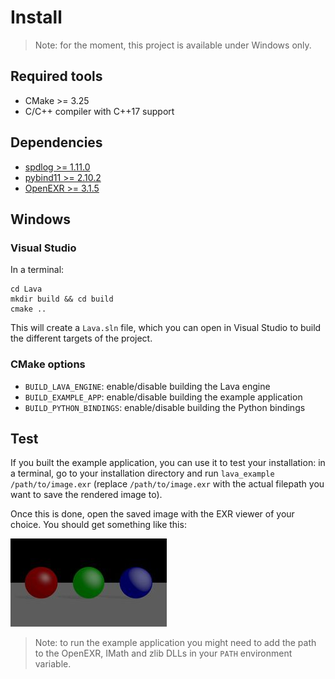 # Install

> Note: for the moment, this project is available under Windows only.

## Required tools

- CMake >= 3.25
- C/C++ compiler with C++17 support

## Dependencies

- [spdlog >= 1.11.0](https://github.com/gabime/spdlog)
- [pybind11 >= 2.10.2](https://github.com/pybind/pybind11)
- [OpenEXR >= 3.1.5](https://github.com/AcademySoftwareFoundation/openexr)

## Windows

### Visual Studio

In a terminal:
```
cd Lava
mkdir build && cd build
cmake .. 
```

This will create a `Lava.sln` file, which you can open in Visual Studio to build the different targets of the project.

### CMake options

- `BUILD_LAVA_ENGINE`: enable/disable building the Lava engine
- `BUILD_EXAMPLE_APP`: enable/disable building the example application
- `BUILD_PYTHON_BINDINGS`: enable/disable building the Python bindings

## Test

If you built the example application, you can use it to test your installation: in a terminal, go to your installation directory and run `lava_example /path/to/image.exr` (replace `/path/to/image.exr` with the actual filepath you want to save the rendered image to).

Once this is done, open the saved image with the EXR viewer of your choice. You should get something like this:

![lava_example](docs/assets/lava_example.jpg)

> Note: to run the example application you might need to add the path to the OpenEXR, IMath and zlib DLLs in your `PATH` environment variable.
